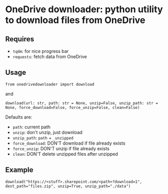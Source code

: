 # OneDrive downloader: python utility to download files from OneDrive

## Requires
- `tqdm`: for nice progress bar
- `requests`: fetch data from OneDrive

## Usage
`from onedrivedownloader import download`

and

`download(url: str, path: str = None, unzip=False, unzip_path: str = None, force_download=False, force_unzip=False, clean=False)`

Defaults are:
- `path`: current path
- `unzip`: don't unzip, just download
- `unzip_path`: `path` + `_unzipped`
- `force_download`: DON'T download if file already exists
- `force_unzip`: DON'T unzip if file already exists
- `clean`: DON'T delete unzipped files after unzipped

## Example
`download("https://<stuff>.sharepoint.com/<path>?download=1", dest_path="files.zip", unzip=True, unzip_path="./data")`